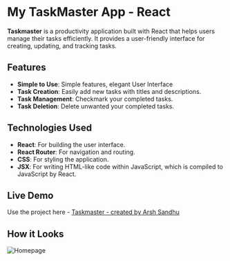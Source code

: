 # My TaskMaster App - React

**Taskmaster** is a productivity application built with React that helps users manage their tasks efficiently. It provides a user-friendly interface for creating, updating, and tracking tasks.

## Features

- **Simple to Use**: Simple features, elegant User Interface
- **Task Creation**: Easily add new tasks with titles and descriptions.
- **Task Management**: Checkmark your completed tasks.
- **Task Deletion**: Delete unwanted your completed tasks.

## Technologies Used

- **React**: For building the user interface.
- **React Router**: For navigation and routing.
- **CSS**: For styling the application.
- **JSX**: For writing HTML-like code within JavaScript, which is compiled to JavaScript by React.

## Live Demo
Use the project here - [Taskmaster - created by Arsh Sandhu](https://react-taskmaster-app.vercel.app/)

## How it Looks
![Homepage](assets/img1.png)


